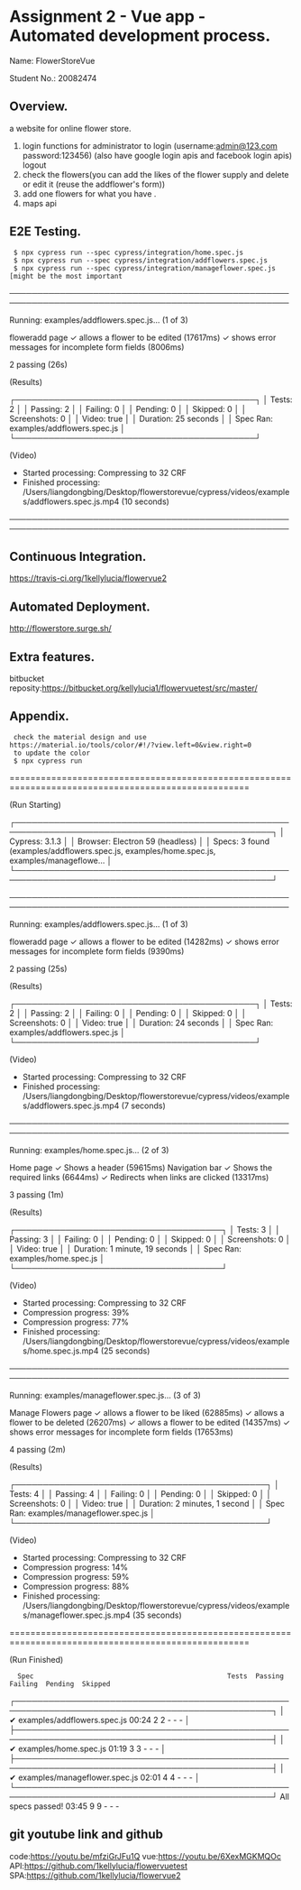 # Assignment 2 - Vue app - Automated development process.

Name: FlowerStoreVue

Student No.:  20082474

## Overview.
a website for online flower store.
1. login functions for administrator to login (username:admin@123.com password:123456)
 (also have google login apis and facebook login apis)
   logout
2. check the flowers(you can add the likes of the flower supply and delete or edit it (reuse the addflower's form))
3. add one flowers for what you have .
4. maps api
## E2E Testing.
     $ npx cypress run --spec cypress/integration/home.spec.js
     $ npx cypress run --spec cypress/integration/addflowers.spec.js
     $ npx cypress run --spec cypress/integration/manageflower.spec.js  [might be the most important
     

────────────────────────────────────────────────────────────────────────────────────────────────────
                                                                                                    
  Running: examples/addflowers.spec.js...                                                  (1 of 3) 


  floweradd page
    ✓ allows a flower to be edited (17617ms)
    ✓ shows error messages for incomplete form fields (8006ms)


  2 passing (26s)


  (Results)

  ┌───────────────────────────────────────────┐
  │ Tests:        2                           │
  │ Passing:      2                           │
  │ Failing:      0                           │
  │ Pending:      0                           │
  │ Skipped:      0                           │
  │ Screenshots:  0                           │
  │ Video:        true                        │
  │ Duration:     25 seconds                  │
  │ Spec Ran:     examples/addflowers.spec.js │
  └───────────────────────────────────────────┘


  (Video)

  - Started processing:   Compressing to 32 CRF
  - Finished processing:  /Users/liangdongbing/Desktop/flowerstorevue/cypress/videos/examples/addflowers.spec.js.mp4 (10 seconds)


────────────────────────────────────────────────────────────────────────────────────────────────────
                                                                                                    

## Continuous Integration.

https://travis-ci.org/1kellylucia/flowervue2

## Automated Deployment.


http://flowerstore.surge.sh/

## Extra features.

bitbucket reposity:https://bitbucket.org/kellylucia1/flowervuetest/src/master/

## Appendix.
 
     check the material design and use https://material.io/tools/color/#!/?view.left=0&view.right=0
     to update the color
     $ npx cypress run 
     
====================================================================================================

  (Run Starting)

  ┌────────────────────────────────────────────────────────────────────────────────────────────────┐
  │ Cypress:    3.1.3                                                                              │
  │ Browser:    Electron 59 (headless)                                                             │
  │ Specs:      3 found (examples/addflowers.spec.js, examples/home.spec.js, examples/manageflowe… │
  └────────────────────────────────────────────────────────────────────────────────────────────────┘


────────────────────────────────────────────────────────────────────────────────────────────────────
                                                                                                    
  Running: examples/addflowers.spec.js...                                                  (1 of 3) 


  floweradd page
    ✓ allows a flower to be edited (14282ms)
    ✓ shows error messages for incomplete form fields (9390ms)


  2 passing (25s)


  (Results)

  ┌───────────────────────────────────────────┐
  │ Tests:        2                           │
  │ Passing:      2                           │
  │ Failing:      0                           │
  │ Pending:      0                           │
  │ Skipped:      0                           │
  │ Screenshots:  0                           │
  │ Video:        true                        │
  │ Duration:     24 seconds                  │
  │ Spec Ran:     examples/addflowers.spec.js │
  └───────────────────────────────────────────┘


  (Video)

  - Started processing:   Compressing to 32 CRF
  - Finished processing:  /Users/liangdongbing/Desktop/flowerstorevue/cypress/videos/examples/addflowers.spec.js.mp4 (7 seconds)


────────────────────────────────────────────────────────────────────────────────────────────────────
                                                                                                    
  Running: examples/home.spec.js...                                                        (2 of 3) 


  Home page
    ✓ Shows a header (59615ms)
    Navigation bar
      ✓ Shows the required links (6644ms)
      ✓ Redirects when links are clicked (13317ms)


  3 passing (1m)


  (Results)

  ┌─────────────────────────────────────┐
  │ Tests:        3                     │
  │ Passing:      3                     │
  │ Failing:      0                     │
  │ Pending:      0                     │
  │ Skipped:      0                     │
  │ Screenshots:  0                     │
  │ Video:        true                  │
  │ Duration:     1 minute, 19 seconds  │
  │ Spec Ran:     examples/home.spec.js │
  └─────────────────────────────────────┘


  (Video)

  - Started processing:   Compressing to 32 CRF
  - Compression progress:  39%
  - Compression progress:  77%
  - Finished processing:  /Users/liangdongbing/Desktop/flowerstorevue/cypress/videos/examples/home.spec.js.mp4 (25 seconds)


────────────────────────────────────────────────────────────────────────────────────────────────────
                                                                                                    
  Running: examples/manageflower.spec.js...                                                (3 of 3) 


  Manage Flowers page
    ✓ allows a flower to be liked (62885ms)
    ✓ allows a flower to be deleted (26207ms)
    ✓ allows a flower to be edited (14357ms)
    ✓ shows error messages for incomplete form fields (17653ms)


  4 passing (2m)


  (Results)

  ┌─────────────────────────────────────────────┐
  │ Tests:        4                             │
  │ Passing:      4                             │
  │ Failing:      0                             │
  │ Pending:      0                             │
  │ Skipped:      0                             │
  │ Screenshots:  0                             │
  │ Video:        true                          │
  │ Duration:     2 minutes, 1 second           │
  │ Spec Ran:     examples/manageflower.spec.js │
  └─────────────────────────────────────────────┘


  (Video)

  - Started processing:   Compressing to 32 CRF
  - Compression progress:  14%
  - Compression progress:  59%
  - Compression progress:  88%
  - Finished processing:  /Users/liangdongbing/Desktop/flowerstorevue/cypress/videos/examples/manageflower.spec.js.mp4 (35 seconds)


====================================================================================================

  (Run Finished)


      Spec                                                Tests  Passing  Failing  Pending  Skipped 
  ┌────────────────────────────────────────────────────────────────────────────────────────────────┐
  │ ✔ examples/addflowers.spec.js               00:24        2        2        -        -        - │
  ├────────────────────────────────────────────────────────────────────────────────────────────────┤
  │ ✔ examples/home.spec.js                     01:19        3        3        -        -        - │
  ├────────────────────────────────────────────────────────────────────────────────────────────────┤
  │ ✔ examples/manageflower.spec.js             02:01        4        4        -        -        - │
  └────────────────────────────────────────────────────────────────────────────────────────────────┘
    All specs passed!                           03:45        9        9        -        -        -  
 ## git youtube link and github
 code:https://youtu.be/mfziGrJFu1Q
 vue:https://youtu.be/6XexMGKMQOc
 API:https://github.com/1kellylucia/flowervuetest
 SPA:https://github.com/1kellylucia/flowervue2
